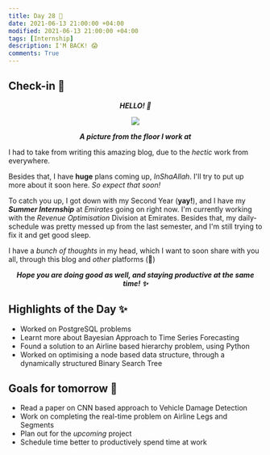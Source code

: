 ```yaml
---
title: Day 28 🍁
date: 2021-06-13 21:00:00 +04:00
modified: 2021-06-13 21:00:00 +04:00
tags: [Internship]
description: I'M BACK! 😱
comments: True
---
```


## Check-in 📌

<p align='center'>
<strong><em>HELLO! 👋</em></strong>
</p>

<div align='center'>
  <img src="https://i.postimg.cc/vB09mVQd/20210607-124632.jpg"/>
  <p>
    <strong><em>A picture from the floor I work at</strong></em>
  </p>
</div>

  
I had to take from writing this amazing blog, due to the *hectic* work from everywhere. 

Besides that, I have **huge** plans coming up, *InShaAllah*. I'll try to put up more about it soon here. *So expect that soon!*

To catch you up, I got down with my Second Year (**yay!**), and I have my <strong><em>Summer Internship</em></strong> at *Emirates* going on right now. I'm currently working with the *Revenue Optimisation* Division at Emirates. Besides that, my daily-schedule was pretty messed up from the last semester, and I'm still trying to fix it and get good sleep. 

I have a *bunch of thoughts* in my head, which I want to soon share with you all, through this blog and *other* platforms (👀)

<p align='center'>
  <strong><em>
Hope you are doing good as well, and staying productive at the same time! ✨
  </em></strong>
</p>

## Highlights of the Day ✨
- Worked on PostgreSQL problems
- Learnt more about Bayesian Approach to Time Series Forecasting
- Found a solution to an Airline based hierarchy problem, using Python
- Worked on optimising a node based data structure, through a dynamically structured Binary Search Tree

## Goals for tomorrow 📝
- Read a paper on CNN based approach to Vehicle Damage Detection
- Work on completing the real-time problem on Airline Legs and Segments
- Plan out for the *upcoming* project
- Schedule time better to productively spend time at work
